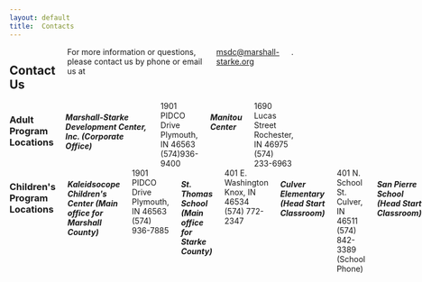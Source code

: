 ```yaml
---
layout: default
title:  Contacts
---
```

<div class="twelve columns">
  <h2>Contact Us</h2>
  For more information or questions, please contact us by phone or email us at <a href="mailto:msdc@marshall-starke.org">msdc@marshall-starke.org</a>.
</div>

<div class="six columns">  
  <h3>Adult Program Locations</h3>
  <h5 class="subheader">Marshall-Starke Development Center, Inc. (Corporate Office)</h5>
  1901 PIDCO Drive<br/>
  Plymouth, IN 46563<br/>
  (574)936-9400<br/>

  <h5 class="subheader">Manitou Center</h5>
  1690 Lucas Street<br/>
  Rochester, IN 46975<br/>
  (574) 233-6963<br/>
</div>
<div class="six columns">
  <h3>Children's Program Locations</h3>
  <h5 class="subheader">Kaleidsocope Children's Center (Main office for Marshall County)</h5>
  1901 PIDCO Drive<br/>
  Plymouth, IN 46563<br/>
  (574) 936-7885<br/>

  <h5 class="subheader">St. Thomas School (Main office for Starke County)</h5>
  401 E. Washington <br/>
  Knox, IN 46534<br/>
  (574) 772-2347<br/>

  <h5 class="subheader">Culver Elementary (Head Start Classroom)</h5>
  401 N. School St.<br/>
  Culver, IN 46511<br/>
  (574) 842-3389 (School Phone)<br/>

  <h5 class="subheader">San Pierre School (Head Start Classroom)</h5>
  205 N. Jackson Street<br/>
  San Pierre, IN 46563<br/>
  (219) 828-4254 (School Phone)<br/>
</div>
